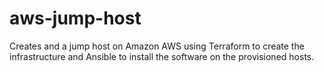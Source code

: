 # aws-jump-host

Creates and a jump host on Amazon AWS using Terraform to create the infrastructure and Ansible to install the software on the provisioned hosts.
